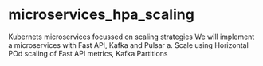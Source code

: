 # microservices_hpa_scaling
Kubernets microservices focussed on scaling strategies
We will implement a microservices with Fast API, Kafka and Pulsar
a. Scale using Horizontal POd scaling of Fast API  metrics, Kafka Partitions

